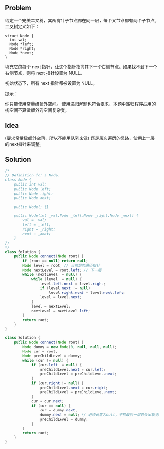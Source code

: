 ## Problem
给定一个完美二叉树，其所有叶子节点都在同一层，每个父节点都有两个子节点。二叉树定义如下：
```
struct Node {
  int val;
  Node *left;
  Node *right;
  Node *next;
}
```
填充它的每个 next 指针，让这个指针指向其下一个右侧节点。如果找不到下一个右侧节点，则将 next 指针设置为 NULL。

初始状态下，所有 next 指针都被设置为 NULL。

提示：

你只能使用常量级额外空间。
使用递归解题也符合要求，本题中递归程序占用的栈空间不算做额外的空间复杂度。

## Idea
(要求常量级额外空间，所以不能用队列来做)
还是层次遍历的思路，使用上一层的next指针来调整。

## Solution
```java
/*
// Definition for a Node.
class Node {
    public int val;
    public Node left;
    public Node right;
    public Node next;

    public Node() {}

    public Node(int _val,Node _left,Node _right,Node _next) {
        val = _val;
        left = _left;
        right = _right;
        next = _next;
    }
};
*/
class Solution {
    public Node connect(Node root) {
        if (root == null) return null;
        Node level = root; // 当前层次遍历指针
        Node nextLevel = root.left; // 下一层
        while (nextLevel != null) {
            while (level != null) {
                level.left.next = level.right;
                if (level.next != null)
                    level.right.next = level.next.left;
                level = level.next;
            }
            level = nextLevel;
            nextLevel = nextLevel.left;
        }
        return root;
    }
}
```
```java
class Solution {
    public Node connect(Node root) {
        Node dummy = new Node(0, null, null, null);
        Node cur = root;
        Node preChildLevel = dummy;
        while (cur != null) {
            if (cur.left != null) {
                preChildLevel.next = cur.left;
                preChildLevel = preChildLevel.next;
            }
            if (cur.right != null) {
                preChildLevel.next = cur.right;
                preChildLevel = preChildLevel.next;
            }
            cur = cur.next;
            if (cur == null) {
                cur = dummy.next;
                dummy.next = null; // 必须设置为null，不然最后一层时会出现无线循环
                preChildLevel = dummy;
            }
        }
        return root;
    }
}
```